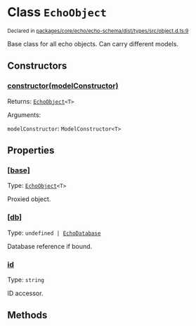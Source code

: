 # Class `EchoObject`
<sub>Declared in [packages/core/echo/echo-schema/dist/types/src/object.d.ts:9]()</sub>


Base class for all echo objects.
Can carry different models.


## Constructors
### [constructor(modelConstructor)]()



Returns: <code>[EchoObject](/api/@dxos/react-client/classes/EchoObject)&lt;T&gt;</code>

Arguments: 

`modelConstructor`: <code>ModelConstructor&lt;T&gt;</code>


## Properties
### [[base]]()
Type: <code>[EchoObject](/api/@dxos/react-client/classes/EchoObject)&lt;T&gt;</code>

Proxied object.

### [[db]]()
Type: <code>undefined | [EchoDatabase](/api/@dxos/react-client/classes/EchoDatabase)</code>

Database reference if bound.

### [id]()
Type: <code>string</code>

ID accessor.


## Methods
